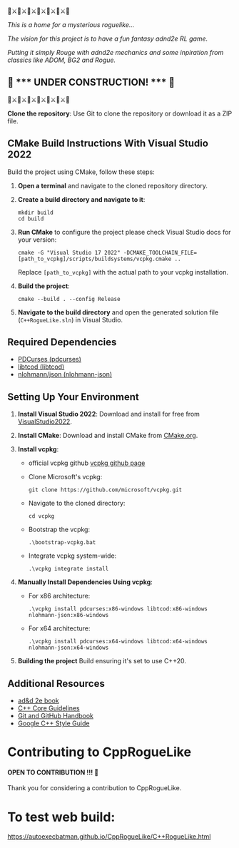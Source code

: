 🐉⚔️🐉⚔️🐉⚔️🐉⚔️🐉⚔️🐉⚔️🐉

*This is a home for a mysterious roguelike...*

*The vision for this project is to have a fun fantasy adnd2e RL game.*

*Putting it simply Rouge with adnd2e mechanics and some inpiration from classics like ADOM, BG2 and Rogue.*

## :construction: *** UNDER CONSTRUCTION! *** :construction:
🐉⚔️🐉⚔️🐉⚔️🐉⚔️🐉⚔️🐉⚔️🐉

**Clone the repository**: Use Git to clone the repository or download it as a ZIP file.

## CMake Build Instructions With Visual Studio 2022
Build the project using CMake, follow these steps:
1. **Open a terminal** and navigate to the cloned repository directory.
2. **Create a build directory and navigate to it**:
   ```
   mkdir build
   cd build
   ```
3. **Run CMake** to configure the project please check Visual Studio docs for your version:
   ```
   cmake -G "Visual Studio 17 2022" -DCMAKE_TOOLCHAIN_FILE=[path_to_vcpkg]/scripts/buildsystems/vcpkg.cmake ..
   ```
   Replace `[path_to_vcpkg]` with the actual path to your vcpkg installation.

4. **Build the project**:
   ```
   cmake --build . --config Release
   ```
5. **Navigate to the build directory** and open the generated solution file (`C++RogueLike.sln`) in Visual Studio.

## Required Dependencies
- [PDCurses (pdcurses)](https://github.com/wmcbrine/PDCurses)
- [libtcod (libtcod)](https://github.com/libtcod/libtcod)
- [nlohmann/json (nlohmann-json)](https://github.com/nlohmann/json)

## Setting Up Your Environment
1. **Install Visual Studio 2022**: Download and install for free from [VisualStudio2022](https://visualstudio.microsoft.com/downloads/).
2. **Install CMake**: Download and install CMake from [CMake.org](https://cmake.org/download/).
3. **Install vcpkg**:

    - official vcpkg github [vcpkg github page](https://github.com/microsoft/vcpkg)

    - Clone Microsoft's vcpkg:
      ```
      git clone https://github.com/microsoft/vcpkg.git
      ```
    - Navigate to the cloned directory:
      ```
      cd vcpkg
      ```
    - Bootstrap the vcpkg:
      ```
      .\bootstrap-vcpkg.bat
      ```
    - Integrate vcpkg system-wide:
      ```
      .\vcpkg integrate install
      ```

3. **Manually Install Dependencies Using vcpkg**:
    - For x86 architecture:
      ```
      .\vcpkg install pdcurses:x86-windows libtcod:x86-windows nlohmann-json:x86-windows
      ```
    - For x64 architecture:
      ```
      .\vcpkg install pdcurses:x64-windows libtcod:x64-windows nlohmann-json:x64-windows
      ```

6. **Building the project** Build ensuring it's set to use C++20.

## Additional Resources
- [ad&d 2e book](https://archive.org/details/advanced-dungeons-dragons-2nd-edition)
- [C++ Core Guidelines](https://isocpp.github.io/CppCoreGuidelines/CppCoreGuidelines)
- [Git and GitHub Handbook](https://guides.github.com/)
- [Google C++ Style Guide](https://google.github.io/styleguide/cppguide.html)

# Contributing to CppRogueLike

#### OPEN TO CONTRIBUTION !!! 🤗
Thank you for considering a contribution to CppRogueLike.

# To test web build:
https://autoexecbatman.github.io/CppRogueLike/C++RogueLike.html